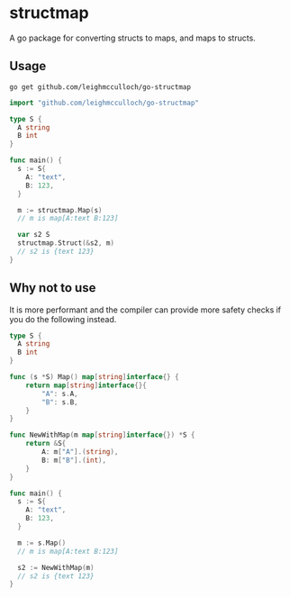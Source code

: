 # structmap
A go package for converting structs to maps, and maps to structs.

## Usage

```
go get github.com/leighmcculloch/go-structmap
```

```go
import "github.com/leighmcculloch/go-structmap"

type S {
  A string
  B int
}

func main() {
  s := S{
    A: "text",
    B: 123,
  }

  m := structmap.Map(s)
  // m is map[A:text B:123]

  var s2 S
  structmap.Struct(&s2, m)
  // s2 is {text 123}
}
```

## Why not to use

It is more performant and the compiler can provide more safety checks if you do the following instead.

```go
type S {
  A string
  B int
}

func (s *S) Map() map[string]interface{} {
	return map[string]interface{}{
		"A": s.A,
		"B": s.B,
	}
}

func NewWithMap(m map[string]interface{}) *S {
	return &S{
		A: m["A"].(string),
		B: m["B"].(int),
	}
}

func main() {
  s := S{
    A: "text",
    B: 123,
  }

  m := s.Map()
  // m is map[A:text B:123]

  s2 := NewWithMap(m)
  // s2 is {text 123}
}
```
